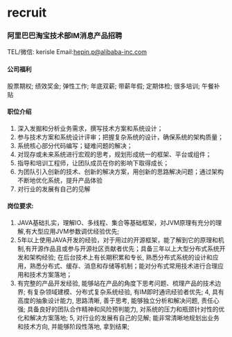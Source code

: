 # recruit
### 阿里巴巴淘宝技术部IM消息产品招聘

TEL/微信: kerisle 
Email:hepin.p@alibaba-inc.com 

#### 公司福利
股票期权; 绩效奖金; 弹性工作; 年底双薪; 带薪年假; 定期体检; 很多培训; 午餐补贴
#### 职位介绍
1. 深入发掘和分析业务需求，撰写技术方案和系统设计； 
2. 参与技术方案和系统设计评审；把握复杂系统的设计，确保系统的架构质量； 
3. 系统核心部分代码编写；疑难问题的解决； 
4. 对现存或未来系统进行宏观的思考，规划形成统一的框架、平台或组件； 
5. 指导和培训工程师，让团队成员在你的影响下取得成长； 
6. 为团队引入创新的技术、创新的解决方案，用创新的思路解决问题；通过架构不断地优化系统，提升产品体验 
7. 对行业的发展有自己的见解

#### 岗位要求: 
1. JAVA基础扎实，理解IO、多线程、集合等基础框架，对JVM原理有充分的理解,有大型应用JVM参数调优经验优先; 
2. 5年以上使用JAVA开发的经验，对于用过的开源框架，能了解到它的原理和机制,有开源作品且或参与开源社区贡献者优先；具备三年以上大型分布式系统开发和架构经验; 在后台技术上有长期积累和专长, 熟悉分布式系统的设计和应用，熟悉分布式、缓存、消息和存储等机制；能对分布式常用技术进行合理应用和技术方案落地； 
3. 有完整的产品开发经验, 能够站在产品的角度下思考问题、梳理产品的技术边界; 有复杂领域建模、分布式复杂系统经验, 有IM即时通讯经验者优先; 
4, 具有高度的抽象设计能力, 思路清晰, 善于思考, 能够独立分析和解决问题, 责任心强; 具备良好的团队合作精神和风险预判能力, 对系统的压力和瓶颈针对性的优化和解决方案落地; 
5, 对行业的发展有自己的见解; 能非常清晰地规划出业务和技术方向, 并能够阶段性落地, 拿到结果;

